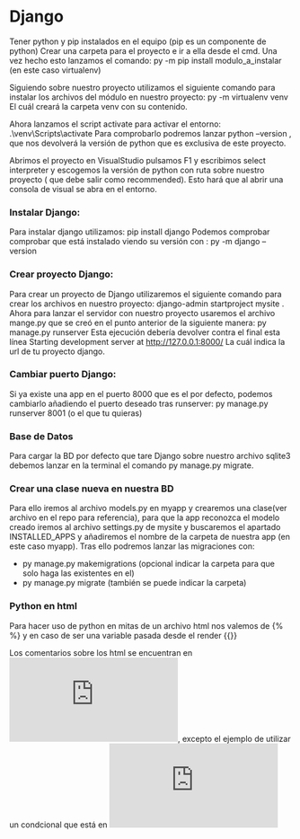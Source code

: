 # Django

Tener python y pip instalados en el equipo (pip es un componente de python)
Crear una carpeta para el proyecto e ir a ella desde el cmd. Una vez hecho esto lanzamos el comando:
py -m pip install modulo_a_instalar (en este caso virtualenv)

Siguiendo sobre nuestro proyecto utilizamos el siguiente comando para instalar los archivos del módulo en nuestro proyecto:
py -m virtualenv venv
		El cuál creará la carpeta venv con su contenido.

Ahora lanzamos el script activate para activar el entorno:
.\venv\Scripts\activate
Para comprobarlo podremos lanzar python –version , que nos devolverá la versión de python que es exclusiva de este proyecto.

Abrimos el proyecto en VisualStudio pulsamos F1 y escribimos select interpreter y escogemos la versión de python con ruta sobre nuestro proyecto ( que debe salir como recommended). Esto hará que al abrir una consola de visual se abra en el entorno.

### Instalar Django:

Para instalar django utilizamos:
pip install django
Podemos comprobar comprobar que está instalado viendo su versión con :
py -m django –version

### Crear proyecto Django:
Para crear un proyecto de Django utilizaremos el siguiente comando para crear los archivos en nuestro proyecto:
django-admin startproject mysite .
Ahora para lanzar el servidor con nuestro proyecto usaremos el archivo mange.py que se creó en el punto anterior de la siguiente manera:
py manage.py runserver
		Esta ejecución debería devolver contra el final esta línea 
Starting development server at http://127.0.0.1:8000/ 
La cuál indica la url de tu proyecto django.

### Cambiar puerto Django:
Si ya existe una app en el puerto 8000 que es el por defecto, podemos cambiarlo añadiendo el puerto deseado tras runserver:
py manage.py runserver 8001 (o el que tu quieras)


### Base de Datos

Para cargar la BD por defecto que tare Django sobre nuestro archivo sqlite3 debemos lanzar en la terminal el comando
py manage.py migrate.

### Crear una clase nueva en nuestra BD
Para ello iremos al archivo models.py en myapp y crearemos una clase(ver archivo en el repo para referencia), para que la 
app reconozca el modelo creado iremos al archivo settings.py de mysite y buscaremos el apartado INSTALLED_APPS y añadiremos el nombre de la carpeta de nuestra app (en este caso myapp). Tras ello podremos lanzar las migraciones con:
- py manage.py makemigrations (opcional indicar la carpeta para que solo haga las existentes en el)
- py manage.py migrate (también se puede indicar la carpeta)

### Python en html

Para hacer uso de python en mitas de un archivo html nos valemos de {% %} y en caso de ser una variable pasada desde el render {{}}

Los comentarios sobre los html se encuentran en ![projects.html](https://github.com/DavidCounagoGonzalez/AprendiendoPython/blob/main/djangoProject/myapp/templates/projects/projects.html), excepto el ejemplo de utilizar un condcional que está en ![tasks.html](https://github.com/DavidCounagoGonzalez/AprendiendoPython/blob/main/djangoProject/myapp/templates/tasks/tasks.html)
